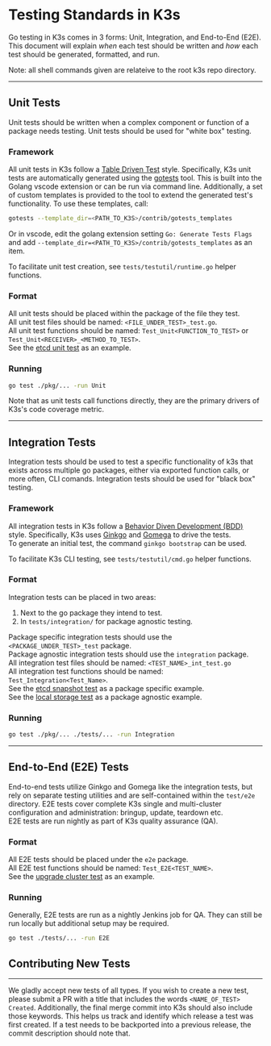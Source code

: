 # Testing Standards in K3s

Go testing in K3s comes in 3 forms: Unit, Integration, and End-to-End (E2E). This
document will explain *when* each test should be written and *how* each test should be
generated, formatted, and run.

Note: all shell commands given are relateive to the root k3s repo directory.
___

## Unit Tests

Unit tests should be written when a complex component or function of a package needs testing.
Unit tests should be used for "white box" testing.

### Framework

All unit tests in K3s follow a [Table Driven Test](https://github.com/golang/go/wiki/TableDrivenTests) style. Specifically, K3s unit tests are automatically generated using the [gotests](https://github.com/cweill/gotests) tool. This is built into the Golang vscode extension or can be run via command line. Additionally, a set of custom templates is provided to the tool to extend the generated test's functionality. To use these templates, call:

```bash
gotests --template_dir=<PATH_TO_K3S>/contrib/gotests_templates
```

Or in vscode, edit the golang extension setting `Go: Generate Tests Flags`  
and add `--template_dir=<PATH_TO_K3S>/contrib/gotests_templates` as an item.

To facilitate unit test creation, see `tests/testutil/runtime.go` helper functions.

### Format

All unit tests should be placed within the package of the file they test.  
All unit test files should be named: `<FILE_UNDER_TEST>_test.go`.  
All unit test functions should be named: `Test_Unit<FUNCTION_TO_TEST>` or `Test_Unit<RECEIVER>_<METHOD_TO_TEST>`.  
See the [etcd unit test](https://github.com/k3s-io/k3s/blob/master/pkg/etcd/etcd_test.go) as an example.

### Running

```bash
go test ./pkg/... -run Unit
```

Note that as unit tests call functions directly, they are the primary drivers of K3s's code coverage
metric.

___

## Integration Tests

Integration tests should be used to test a specific functionality of k3s that exists across multiple go packages, either via exported function calls, or more often, CLI comands.
Integration tests should be used for "black box" testing. 

### Framework

All integration tests in K3s follow a [Behavior Diven Development (BDD)](https://en.wikipedia.org/wiki/Behavior-driven_development) style. Specifically, K3s uses [Ginkgo](https://onsi.github.io/ginkgo/) and [Gomega](https://github.com/onsi/gomega) to drive the tests.  
To generate an initial test, the command `ginkgo bootstrap` can be used.

To facilitate K3s CLI testing, see `tests/testutil/cmd.go` helper functions.

### Format

Integration tests can be placed in two areas:  

1. Next to the go package they intend to test.
2. In `tests/integration/` for package agnostic testing.  

Package specific integration tests should use the `<PACKAGE_UNDER_TEST>_test` package.  
Package agnostic integration tests should use the `integration` package.  
All integration test files should be named: `<TEST_NAME>_int_test.go`  
All integration test functions should be named: `Test_Integration<Test_Name>`.  
See the [etcd snapshot test](https://github.com/k3s-io/k3s/blob/master/pkg/etcd/etcd_int_test.go) as a package specific example.  
See the [local storage test](https://github.com/k3s-io/k3s/blob/master/tests/integration/localstorage_int_test.go) as a package agnostic example.

### Running

```bash
go test ./pkg/... ./tests/... -run Integration
```

___

## End-to-End (E2E) Tests

End-to-end tests utilize Ginkgo and Gomega like the integration tests, but rely on separate testing utilities and are self-contained within the `test/e2e` directory. E2E tests cover complete K3s single and multi-cluster configuration and administration: bringup, update, teardown etc.  
E2E tests are run nightly as part of K3s quality assurance (QA).

### Format

All E2E tests should be placed under the `e2e` package.  
All E2E test functions should be named: `Test_E2E<TEST_NAME>`.  
See the [upgrade cluster test](https://github.com/k3s-io/k3s/blob/master/tests/e2e/upgradecluster_test.go) as an example.

### Running

Generally, E2E tests are run as a nightly Jenkins job for QA. They can still be run locally but additional setup may be required.

```bash
go test ./tests/... -run E2E
```

## Contributing New Tests

___
We gladly accept new tests of all types. If you wish to create
a new test, please submit a PR with a title that includes the words `<NAME_OF_TEST> Created`. Additionally, the final merge commit into K3s should also include those keywords. This
helps us track and identify which release a test was first created. If a test needs to
be backported into a previous release, the commit description should note that.
